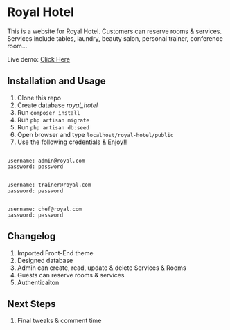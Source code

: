  # Royal Hotel
This is a website for Royal Hotel. Customers can reserve rooms & services.
Services include tables, laundry, beauty salon, personal trainer, conference room...

Live demo: [Click Here](http://kuruzega.com/royal-hotel/public)

## Installation and Usage
1. Clone this repo
2. Create database *royal_hotel* 
3. Run </pre><code>composer install</code></pre>
4. Run </pre><code>php artisan migrate</code></pre>
5. Run </pre><code>php artisan db:seed</code></pre>
6. Open browser and type `localhost/royal-hotel/public` 
7. Use the following credentials & Enjoy!! 

<pre><code>
username: admin@royal.com
password: password
</code></pre> 

<pre><code>
username: trainer@royal.com
password: password
</code></pre> 

<pre><code>
username: chef@royal.com
password: password
</code></pre> 

## Changelog
1. Imported Front-End theme 
2. Designed database
3. Admin can create, read, update & delete Services & Rooms 
4. Guests can reserve rooms & services
5. Authenticaiton


## Next Steps
1. Final tweaks & comment time 











